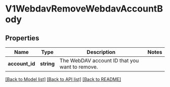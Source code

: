 # V1WebdavRemoveWebdavAccountBody

## Properties
Name | Type | Description | Notes
------------ | ------------- | ------------- | -------------
**account_id** | **string** | The WebDAV account ID that you want to remove. | 

[[Back to Model list]](../../README.md#documentation-for-models) [[Back to API list]](../../README.md#documentation-for-api-endpoints) [[Back to README]](../../README.md)


